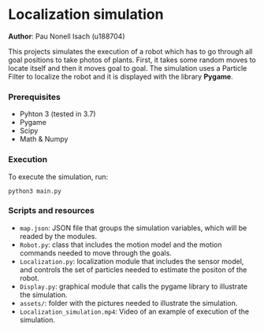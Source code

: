 # Localization simulation

**Author**: Pau Nonell Isach (u188704)

This projects simulates the execution of a robot which has to go through all goal positions to take photos of plants. First, it takes some random moves to locate itself and then it moves goal to goal. The simulation uses a Particle Filter to localize the robot and it is displayed with the library **Pygame**.

### Prerequisites

- Pyhton 3 (tested in 3.7)
- Pygame
- Scipy
- Math & Numpy

### Execution

To execute the simulation, run:

``python3 main.py``

### Scripts and resources

- ``map.json``: JSON file that groups the simulation variables, which will be readed by the modules.
- ``Robot.py``: class that includes the motion model and the motion commands needed to move through the goals.
- ``Localization.py``: localization module that includes the sensor model, and controls the set of particles needed to estimate the positon of the robot.
- ``Display.py``: graphical module that calls the pygame library to illustrate the simulation.
- ``assets/``: folder with the pictures needed to illustrate the simulation.
- ``Localization_simulation.mp4``: Video of an example of execution of the simulation.
